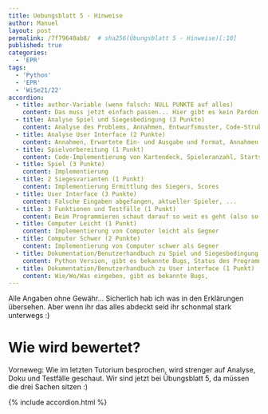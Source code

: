 ```yaml
---
title: Uebungsblatt 5 - Hinweise
author: Manuel
layout: post
permalink: /7f79640ab8/  # sha256(Übungsblatt 5 - Hinweise)[:10]
published: true
categories:
  - 'EPR'
tags:
  - 'Python'
  - 'EPR'
  - 'WiSe21/22'
accordion:
  - title: author-Variable (wenn falsch: NULL PUNKTE auf alles)
    content: Das muss jetzt einfach passen... Hier gibt es kein Pardon. Im Zweifelsfall nachfragen :)
  - title: Analyse Spiel und Siegesbedingung (3 Punkte)
    content: Analyse des Problems, Annahmen, Entwurfsmuster, Code-Strukturierung, Herangehensweise, wie geht ihr vor bei Siegesbedingung? Erklärt kurz die 3 Funktionen (siehe Zusatzanforderung)
  - title: Analyse User Interface (2 Punkte)
    content: Annahmen, Erwartete Ein- und Ausgabe und Format, Annahmen zu falschen/ungültigen Eingaben, Designlogik (wie/warum so strukturiert)
  - title: Spielvorbereitung (1 Punkt)
    content: Code-Implementierung von Kartendeck, Spieleranzahl, Startspieler, Siegesstrategie
  - title: Spiel (3 Punkte)
    content: Implementierung
  - title: 2 Siegesvarianten (1 Punkt)
    content: Implementierung Ermittlung des Siegers, Scores
  - title: User Interface (3 Punkte)
    content: Falsche Eingaben abgefangen, aktueller Spieler, ...
  - title: 3 Funktionen und Testfälle (1 Punkt)
    content: Beim Programmieren schaut darauf so weit es geht (also so weit es sinnvoll ist) Code in Funktionen auszulagern. Warum? Code ist dadurch viel einfacher zu lesen und Fehler schneller erkennbar. Deshalb verlangen wir hier nach min. 3 Funktionen. Die Funktionen müssen auch getestet werden => bitte nicht vergessen!
  - title: Computer Leicht (1 Punkt)
    content: Implementierung von Computer leicht als Gegner
  - title: Computer Schwer (2 Punkte)
    content: Implementierung von Computer schwer als Gegner
  - title: Dokumentation/Benutzerhandbuch zu Spiel und Siegesbedingung (2 Punkte)
    content: Python Version, gibt es bekannte Bugs, Status des Programms
  - title: Dokumentation/Benutzerhandbuch zu User interface (1 Punkt)
    content: Wie/Wo/Was eingeben, gibt es bekannte Bugs, 
---
```


Alle Angaben ohne Gewähr... Sicherlich hab ich was in den Erklärungen übersehen. Aber wenn ihr das alles abdeckt seid ihr schonmal stark unterwegs :)

# Wie wird bewertet?

Vorneweg: Wie im letzten Tutorium besprochen, wird strenger auf Analyse, Doku und Testfälle geschaut. Wir sind jetzt bei Übungsblatt 5, da müssen die drei Sachen sitzen :)

{% include accordion.html %}

